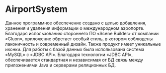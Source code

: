 # AirportSystem
Данное программное обеспечение создано с целью добавления, хранения и удаления информации о международном аэропорте. Благодаря использованию стороннего ПО «Scene Builder» от компании «Gluon», приложение обретает особый стиль, в котором соблюдены лаконичность и современный дизайн. Также продукт имеет уникальные иконки. Для работы с базой данных была использована система «MySQL» с «JDBC API». Благодаря технологии «JDBC API», обеспечивается стандартная и независимая от БД связь между приложениями Java и серверами реляционных БД.
